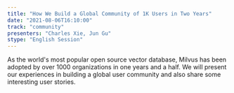 ```yaml
---
title: "How We Build a Global Community of 1K Users in Two Years"
date: "2021-08-06T16:10:00" 
track: "community"
presenters: "Charles Xie, Jun Gu"
stype: "English Session"
---
```

As the world's most popular open source vector database, Milvus has been adopted by over 1000 organizations in one years and a half. We will present our experiences in building a global user community and also share some interesting user stories.